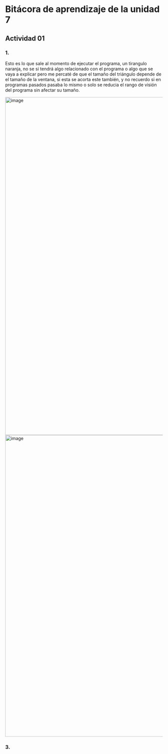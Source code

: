# Bitácora de aprendizaje de la unidad 7

## Actividad 01
### 1.
Esto es lo que sale al momento de ejecutar el programa, un tirangulo naranja, no se si tendrá algo relacionado con el programa o algo que se vaya a explicar pero me percaté de que el tamaño del triángulo depende de el tamaño de la ventana, si esta se acorta este también, y no recuerdo si en programas pasados pasaba lo mismo o solo se reducia el rango de visión del programa sin afectar su tamaño.

<img width="1920" height="1080" alt="image" src="https://github.com/user-attachments/assets/5019023a-b0b9-4c54-87fb-72aa1c81908a" />

<img width="872" height="964" alt="image" src="https://github.com/user-attachments/assets/abab76d8-6c38-490e-ab7f-0f36862b97f5" />

### 3.


